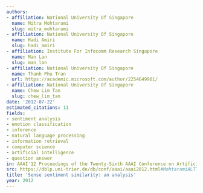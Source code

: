 ```yaml
---
authors:
- affiliation: National University Of Singapore
  name: Mitra Mohtarami
  slug: mitra_mohtarami
- affiliation: National University Of Singapore
  name: Hadi Amiri
  slug: hadi_amiri
- affiliation: Institute For Infocomm Research Singapore
  name: Man Lan
  slug: man_lan
- affiliation: National University Of Singapore
  name: Thanh Phu Tran
  url: https://academic.microsoft.com/author/2254649901/
- affiliation: National University Of Singapore
  name: Chew Lim Tan
  slug: chew_lim_tan
date: '2012-07-22'
estimated_citations: 11
fields:
- sentiment analysis
- emotion classification
- inference
- natural language processing
- information retrieval
- computer science
- artificial intelligence
- question answer
in: AAAI'12 Proceedings of the Twenty-Sixth AAAI Conference on Artificial Intelligence
src: https://dblp.uni-trier.de/db/conf/aaai/aaai2012.html#MohtaramiALTT12
title: 'Sense sentiment similarity: an analysis'
year: 2012
---
```

